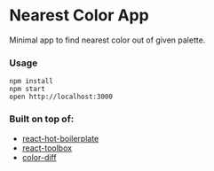 Nearest Color App
=================

Minimal app to find nearest color out of given palette.

### Usage

```
npm install
npm start
open http://localhost:3000
```

### Built on top of:

* [react-hot-boilerplate](https://github.com/gaearon/react-hot-boilerplate)
* [react-toolbox](https://github.com/react-toolbox/react-toolbox)
* [color-diff](https://github.com/markusn/color-diff/)
